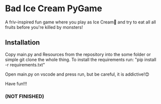 # Bad Ice Cream PyGame

A friv-inspired fun game where you play as Ice Cream🍦 and try to eat all all fruits before
you're killed by monsters! 

## Installation

Copy main.py and Resources from the repository into the some folder or simple
git clone the whole thing. 
To install the requirements run: "pip install -r requirements.txt"

Open main.py on vscode and press run, but be careful, it is addictive!😊

Have fun!!!

### (NOT FINISHED)


